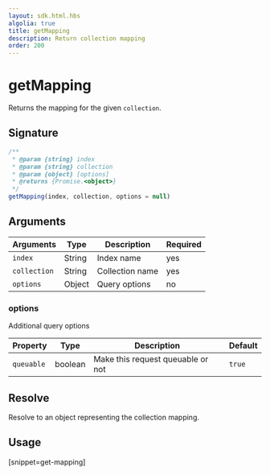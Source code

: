 ```yaml
---
layout: sdk.html.hbs
algolia: true
title: getMapping
description: Return collection mapping
order: 200
---
```


# getMapping

Returns the mapping for the given `collection`.

## Signature

```javascript
/**
 * @param {string} index
 * @param {string} collection
 * @param {object} [options]
 * @returns {Promise.<object>}
 */
getMapping(index, collection, options = null)
```

## Arguments

| Arguments    | Type    | Description | Required
|--------------|---------|-------------|----------
| ``index`` | String | Index name    | yes  |
| ``collection`` | String | Collection name    | yes  |
| ``options`` | Object | Query options    | no  |

### **options**

Additional query options

| Property   | Type    | Description                       | Default |
| ---------- | ------- | --------------------------------- | ------- |
| `queuable` | boolean | Make this request queuable or not | `true`  |

## Resolve

Resolve to an object representing the collection mapping.

## Usage

[snippet=get-mapping]
